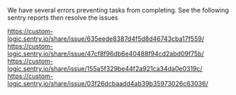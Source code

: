 


We have several errors preventing tasks from completing. 
See the following sentry reports then resolve the issues

https://custom-logic.sentry.io/share/issue/635eede8387d4f5d8d46743cba17f559/
https://custom-logic.sentry.io/share/issue/47cf8f96db6e40488f94cd2abd09f75b/
https://custom-logic.sentry.io/share/issue/155a5f329be44f2a921ca34da0e0319c/
https://custom-logic.sentry.io/share/issue/03f26dcbaadd4ab39b35973026c63036/


